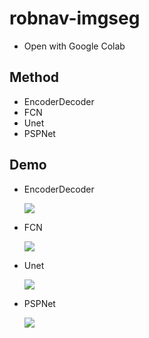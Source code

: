 # robnav-imgseg

* Open with Google Colab

## Method

* EncoderDecoder
* FCN
* Unet
* PSPNet

## Demo

* EncoderDecoder

  ![](https://i.imgur.com/iwmpT9v.jpg)

* FCN

  ![](https://i.imgur.com/bxqYxPX.jpg)

* Unet
  
  ![](https://i.imgur.com/vT9YSRf.jpg)

* PSPNet

  ![](https://i.imgur.com/0xoxi8F.jpg)
